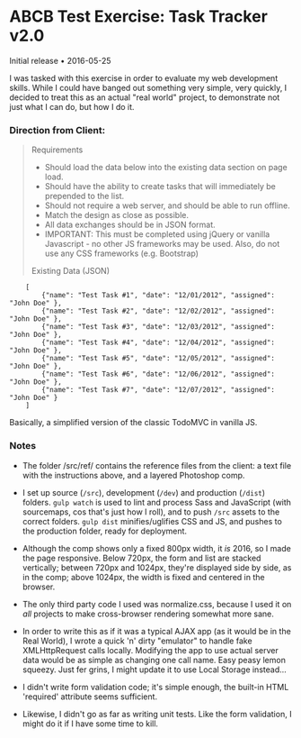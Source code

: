 # ABCB Test Exercise: Task Tracker v2.0

Initial release • 2016-05-25

I was tasked with this exercise in order to evaluate my web development skills. While I could have banged out something very simple, very quickly, I decided to treat this as an actual "real world" project, to demonstrate not just what I can do, but how I do it.

### Direction from Client:

>	Requirements
>	
>	* Should load the data below into the existing data section on page load.
>	* Should have the ability to create tasks that will immediately be prepended to the list.
>	* Should not require a web server, and should be able to run offline.
>	* Match the design as close as possible.
>	* All data exchanges should be in JSON format.
>	* IMPORTANT: This must be completed using jQuery or vanilla Javascript - no other JS frameworks may be used.  Also, do not use any CSS frameworks (e.g. Bootstrap)
>	
>	Existing Data (JSON)
>
		[
			{"name": "Test Task #1", "date": "12/01/2012", "assigned": "John Doe" },
			{"name": "Test Task #2", "date": "12/02/2012", "assigned": "John Doe" },
			{"name": "Test Task #3", "date": "12/03/2012", "assigned": "John Doe" },
			{"name": "Test Task #4", "date": "12/04/2012", "assigned": "John Doe" },
			{"name": "Test Task #5", "date": "12/05/2012", "assigned": "John Doe" },
			{"name": "Test Task #6", "date": "12/06/2012", "assigned": "John Doe" },
			{"name": "Test Task #7", "date": "12/07/2012", "assigned": "John Doe" }
		]

Basically, a simplified version of the classic TodoMVC in vanilla JS.

### Notes

* The folder /src/ref/ contains the reference files from the client: a text file with the instructions above, and a layered Photoshop comp.

* I set up source (`/src`), development (`/dev`) and production (`/dist`) folders. `gulp watch` is used to lint and process Sass and JavaScript (with sourcemaps, cos that's just how I roll), and to push `/src` assets to the correct folders. `gulp dist` minifies/uglifies CSS and JS, and pushes to the production folder, ready for deployment.

* Although the comp shows only a fixed 800px width, it *is* 2016, so I made the page responsive. Below 720px, the form and list are stacked vertically; between 720px and 1024px, they're displayed side by side, as in the comp; above 1024px, the width is fixed and centered in the browser.

* The only third party code I used was normalize.css, because I used it on *all* projects to make cross-browser rendering somewhat more sane.

* In order to write this as if it was a typical AJAX app (as it would be in the Real World), I wrote a quick 'n' dirty "emulator" to handle fake XMLHttpRequest calls locally. Modifying the app to use actual server data would be as simple as changing one call name. Easy peasy lemon squeezy. Just fer grins, I might update it to use Local Storage instead…

* I didn't write form validation code; it's simple enough, the built-in HTML 'required' attribute seems sufficient. 

* Likewise, I didn't go as far as writing unit tests. Like the form validation, I might do it if I have some time to kill.
